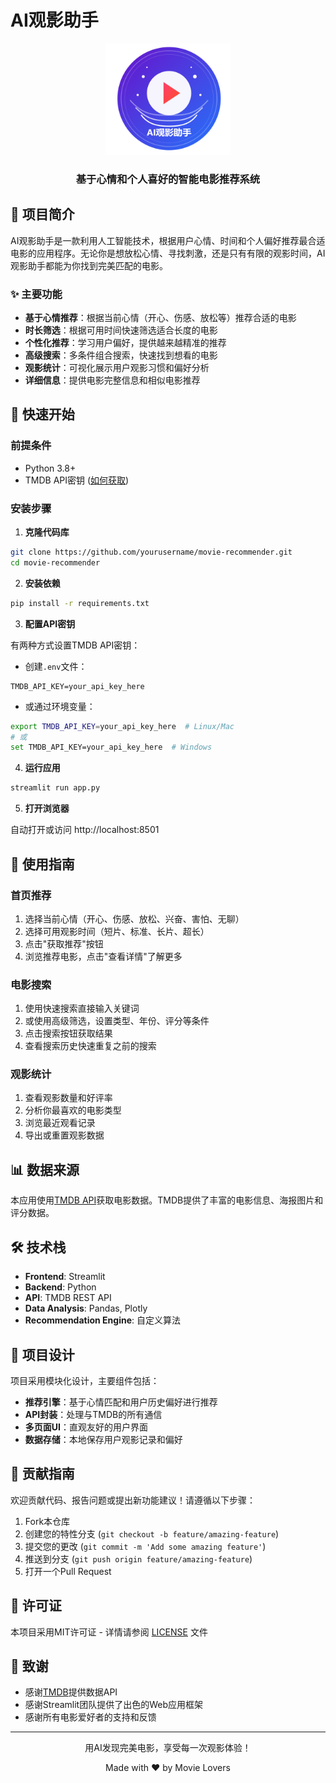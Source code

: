# AI观影助手

<div align="center">
  <img src="assets/images/logo.png" alt="AI观影助手" width="200"/>
  <h3>基于心情和个人喜好的智能电影推荐系统</h3>
</div>

## 📖 项目简介

AI观影助手是一款利用人工智能技术，根据用户心情、时间和个人偏好推荐最合适电影的应用程序。无论你是想放松心情、寻找刺激，还是只有有限的观影时间，AI观影助手都能为你找到完美匹配的电影。

### ✨ 主要功能

- **基于心情推荐**：根据当前心情（开心、伤感、放松等）推荐合适的电影
- **时长筛选**：根据可用时间快速筛选适合长度的电影
- **个性化推荐**：学习用户偏好，提供越来越精准的推荐
- **高级搜索**：多条件组合搜索，快速找到想看的电影
- **观影统计**：可视化展示用户观影习惯和偏好分析
- **详细信息**：提供电影完整信息和相似电影推荐

## 🚀 快速开始

### 前提条件

- Python 3.8+
- TMDB API密钥 ([如何获取](https://developers.themoviedb.org/3/getting-started/introduction))

### 安装步骤

1. **克隆代码库**

```bash
git clone https://github.com/yourusername/movie-recommender.git
cd movie-recommender
```

2. **安装依赖**

```bash
pip install -r requirements.txt
```

3. **配置API密钥**

有两种方式设置TMDB API密钥：

- 创建`.env`文件：
```
TMDB_API_KEY=your_api_key_here
```

- 或通过环境变量：
```bash
export TMDB_API_KEY=your_api_key_here  # Linux/Mac
# 或
set TMDB_API_KEY=your_api_key_here  # Windows
```

4. **运行应用**

```bash
streamlit run app.py
```

5. **打开浏览器**

自动打开或访问 http://localhost:8501

## 📱 使用指南

### 首页推荐

1. 选择当前心情（开心、伤感、放松、兴奋、害怕、无聊）
2. 选择可用观影时间（短片、标准、长片、超长）
3. 点击"获取推荐"按钮
4. 浏览推荐电影，点击"查看详情"了解更多

### 电影搜索

1. 使用快速搜索直接输入关键词
2. 或使用高级筛选，设置类型、年份、评分等条件
3. 点击搜索按钮获取结果
4. 查看搜索历史快速重复之前的搜索

### 观影统计

1. 查看观影数量和好评率
2. 分析你最喜欢的电影类型
3. 浏览最近观看记录
4. 导出或重置观影数据

## 📊 数据来源

本应用使用[TMDB API](https://www.themoviedb.org/documentation/api)获取电影数据。TMDB提供了丰富的电影信息、海报图片和评分数据。

## 🛠️ 技术栈

- **Frontend**: Streamlit
- **Backend**: Python
- **API**: TMDB REST API
- **Data Analysis**: Pandas, Plotly
- **Recommendation Engine**: 自定义算法

## 📝 项目设计

项目采用模块化设计，主要组件包括：

- **推荐引擎**：基于心情匹配和用户历史偏好进行推荐
- **API封装**：处理与TMDB的所有通信
- **多页面UI**：直观友好的用户界面
- **数据存储**：本地保存用户观影记录和偏好

## 🤝 贡献指南

欢迎贡献代码、报告问题或提出新功能建议！请遵循以下步骤：

1. Fork本仓库
2. 创建您的特性分支 (`git checkout -b feature/amazing-feature`)
3. 提交您的更改 (`git commit -m 'Add some amazing feature'`)
4. 推送到分支 (`git push origin feature/amazing-feature`)
5. 打开一个Pull Request

## 📄 许可证

本项目采用MIT许可证 - 详情请参阅 [LICENSE](LICENSE) 文件

## 🙏 致谢

- 感谢[TMDB](https://www.themoviedb.org/)提供数据API
- 感谢Streamlit团队提供了出色的Web应用框架
- 感谢所有电影爱好者的支持和反馈

---

<div align="center">
  <p>用AI发现完美电影，享受每一次观影体验！</p>
  <p>Made with ❤️ by Movie Lovers</p>
</div>
